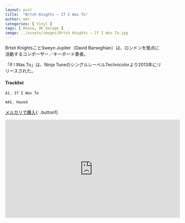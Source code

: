 ```yaml
---
layout: post
title:  "Brtsh Knights – If I Was To"
author: mmr
categories: [ Vinyl ]
tags: [ House, UK Garage ]
image: ../assets/images/Brtsh Knights – If I Was To.jpg
---
```


Brtsh KnightsことSweyn Jupiter（David Barseghian）は、ロンドンを拠点に活動するコンポーザー／キーボード奏者。

「If I Was To」は、Ninja TuneのシングルレーベルTechnicolorより2013年にリリースされた。

#### Tracklist
```md
A1. If I Was To

AA1. Hazed
```

[メルカリで購入](https://jp.mercari.com/item/m72551982372?afid=6142608987){: .button1}

<iframe width="560" height="315" src="https://www.youtube.com/embed/CigZE0bYomw?si=Unw8z8G5Mv-sbfzm" title="YouTube video player" frameborder="0" allow="accelerometer; autoplay; clipboard-write; encrypted-media; gyroscope; picture-in-picture; web-share" referrerpolicy="strict-origin-when-cross-origin" allowfullscreen></iframe>